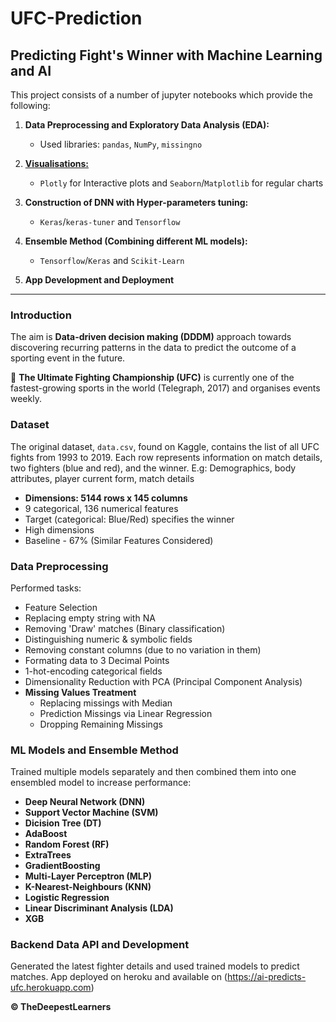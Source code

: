 # UFC-Prediction
## Predicting Fight's Winner with Machine Learning and AI

This project consists of a number of jupyter notebooks which provide the following:

1. __Data Preprocessing and Exploratory Data Analysis (EDA):__
    - Used libraries: `pandas`, `NumPy`, `missingno`
    
2. [__Visualisations:__ ](https://nbviewer.jupyter.org/github/rezan21/UFC-Prediction/blob/master/Visualisation.ipynb)
    - `Plotly` for Interactive plots and `Seaborn`/`Matplotlib` for regular charts
    
3. __Construction of DNN with Hyper-parameters tuning:__
    - `Keras`/`keras-tuner` and `Tensorflow`
    
4. __Ensemble Method (Combining different ML models):__
    - `Tensorflow`/`Keras` and `Scikit-Learn`
    
5. __App Development and Deployment__

---

### Introduction
The aim is __Data-driven decision making (DDDM)__ approach towards discovering recurring patterns in the data to predict the outcome of a sporting event in the future.

🥊 __The Ultimate Fighting Championship (UFC)__ is currently one of the fastest-growing sports in the world (Telegraph, 2017) and organises events weekly.

### Dataset
The original dataset, `data.csv`, found on Kaggle, contains the list of all UFC fights from 1993 to 2019. Each row represents information on match details, two fighters (blue and red), and the winner.
E.g: Demographics, body attributes, player current form, match details

- __Dimensions: 5144 rows x 145 columns__
- 9 categorical, 136 numerical features
- Target (categorical: Blue/Red) specifies the winner
- High dimensions
- Baseline - 67% (Similar Features Considered)

### Data Preprocessing
Performed tasks:

- Feature Selection
- Replacing empty string with NA
- Removing 'Draw' matches (Binary classification)
- Distinguishing numeric & symbolic fields
- Removing constant columns (due to no variation in them)
- Formating data to 3 Decimal Points
- 1-hot-encoding categorical fields
- Dimensionality Reduction with PCA (Principal Component Analysis)
- __Missing Values Treatment__
  - Replacing missings with Median
  - Prediction Missings via Linear Regression
  - Dropping Remaining Missings
  
### ML Models and Ensemble Method
Trained multiple models separately and then combined them into one ensembled model to increase performance:

- __Deep Neural Network (DNN)__
- __Support Vector Machine (SVM)__
- __Dicision Tree (DT)__
- __AdaBoost__
- __Random Forest (RF)__
- __ExtraTrees__
- __GradientBoosting__
- __Multi-Layer Perceptron (MLP)__
- __K-Nearest-Neighbours (KNN)__
- __Logistic Regression__
- __Linear Discriminant Analysis (LDA)__
- __XGB__

### Backend Data API and Development
Generated the latest fighter details and used trained models to predict matches. App deployed on heroku and available on (https://ai-predicts-ufc.herokuapp.com)

__© TheDeepestLearners__



